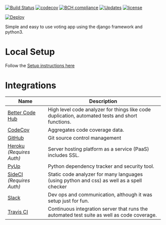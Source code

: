 [![Build Status](https://travis-ci.org/miniscruff/votingapp.svg?branch=master)](https://travis-ci.org/miniscruff/votingapp) [![codecov](https://codecov.io/gh/miniscruff/votingapp/branch/master/graph/badge.svg)](https://codecov.io/gh/miniscruff/votingapp) [![BCH compliance](https://bettercodehub.com/edge/badge/miniscruff/votingapp?branch=master)](https://bettercodehub.com/) [![Updates](https://pyup.io/repos/github/miniscruff/votingapp/shield.svg)](https://pyup.io/repos/github/miniscruff/votingapp/) [![license](https://img.shields.io/github/license/mashape/apistatus.svg)](https://github.com/miniscruff/votingapp/blob/master/LICENSE)

[![Deploy](https://www.herokucdn.com/deploy/button.svg)](https://heroku.com/deploy)

Simple and easy to use voting app using the django framework and python3.

# Local Setup
Follow the [Setup instructions here](docs/setup_instructions.md)

# Integrations
| Name | Description |
| --- | --- |
| [Better Code Hub](https://bettercodehub.com/results/miniscruff/votingapp) | High level code analyzer for things like code duplication, automated tests and short functions. |
| [CodeCov](https://codecov.io/gh/miniscruff/votingapp) | Aggregates code coverage data. |
| [GitHub](https://github.com/miniscruff/votingapp) | Git source control management |
| [Heroku](https://dashboard.heroku.com/pipelines/35929301-0ed9-46a7-b52a-e91c8e59d8db) _(Requires Auth)_ | Server hosting platform as a service (PaaS) includes SSL. |
| [PyUp](https://pyup.io/account/repos/github/miniscruff/votingapp/) | Python dependency tracker and security tool. |
| [SideCI](https://sideci.com/gh/113536169/news_feed) _(Requires Auth)_ | Static code analyzer for many languages (using python and css) as well as a spell checker |
| [Slack](https://minivotes.slack.com) | Dev ops and communication, although it was setup just for fun. |
| [Travis CI](https://www.travis-ci.org/miniscruff/votingapp) | Continuous integration server that runs the automated test suite as well as code coverage. |
